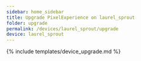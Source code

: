 ```yaml
---
sidebar: home_sidebar
title: Upgrade PixelExperience on laurel_sprout
folder: upgrade
permalink: /devices/laurel_sprout/upgrade
device: laurel_sprout
---
```

{% include templates/device_upgrade.md %}
